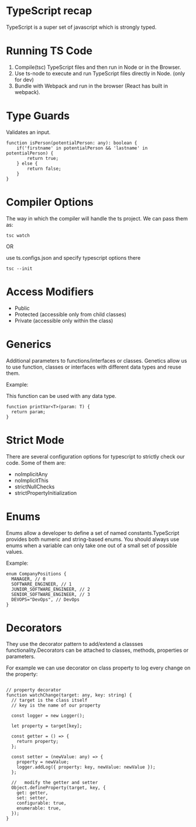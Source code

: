 # TypeScript recap

TypeScript is a super set of javascript which is strongly typed.

# Running TS Code

1. Compile(tsc) TypeScript files and then run in Node or in the Browser.
2. Use ts-node to execute and run TypeScript files directly in Node. (only for dev)
3. Bundle with Webpack and run in the browser (React has built in webpack).

# Type Guards

Validates an input.

```
function isPerson(potentialPerson: any): boolean {
    if('firstname' in potentialPerson && 'lastname' in potentialPerson) {
        return true;
    } else {
        return false;
    }
}
```

# Compiler Options

The way in which the compiler will handle the ts project.
We can pass them as:

```
tsc watch
```

OR

use ts.configs.json and specify typescript options there

```
tsc --init
```

# Access Modifiers

- Public
- Protected (accessible only from child classes)
- Private (accessible only within the class)

# Generics

Additional parameters to functions/interfaces or classes.
Genetics allow us to use function, classes or interfaces with different data types and reuse them.

Example:

This function can be used with any data type.

```
function printVar<T>(param: T) {
  return param;
}
```

# Strict Mode

There are several configuration options for typescript to strictly check our code.
Some of them are:

- noImplicitAny
- noImplicitThis
- strictNullChecks
- strictPropertyInitialization

# Enums

Enums allow a developer to define a set of named constants.TypeScript provides both numeric and string-based enums.
You should always use enums when a variable can only take one out of a small set of possible values.

Example:

```
enum CompanyPositions {
  MANAGER, // 0
  SOFTWARE_ENGINEER, // 1
  JUNIOR_SOFTWARE_ENGINEER, // 2
  SENIOR_SOFTWARE_ENGINEER, // 3
  DEVOPS="DevOps", // DevOps
}
```

# Decorators

They use the decorator pattern to add/extend a classses functionality.Decorators can be attached to classes, methods, properties or parameters.

For example we can use decorator on class property to log every change on the property:

```

// property decorator
function watchChange(target: any, key: string) {
  // target is the class itself
  // key is the name of our property

  const logger = new Logger();

  let property = target[key];

  const getter = () => {
    return property;
  };

  const setter = (newValue: any) => {
    property = newValue;
    logger.addLog({ property: key, newValue: newValue });
  };

  //   modify the getter and setter
  Object.defineProperty(target, key, {
    get: getter,
    set: setter,
    configurable: true,
    enumerable: true,
  });
}
```
